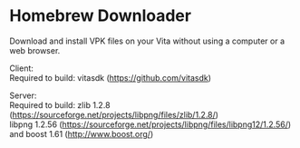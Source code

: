 # Homebrew Downloader
Download and install VPK files on your Vita without using a computer or a web browser.  
  
Client:  
Required to build: vitasdk (https://github.com/vitasdk)  
  
Server:  
Required to build: zlib 1.2.8 (https://sourceforge.net/projects/libpng/files/zlib/1.2.8/)  
libpng 1.2.56 (https://sourceforge.net/projects/libpng/files/libpng12/1.2.56/)  
and boost 1.61 (http://www.boost.org/)  
